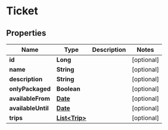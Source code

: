 
# Ticket

## Properties
Name | Type | Description | Notes
------------ | ------------- | ------------- | -------------
**id** | **Long** |  |  [optional]
**name** | **String** |  |  [optional]
**description** | **String** |  |  [optional]
**onlyPackaged** | **Boolean** |  |  [optional]
**availableFrom** | [**Date**](Date.md) |  |  [optional]
**availableUntil** | [**Date**](Date.md) |  |  [optional]
**trips** | [**List&lt;Trip&gt;**](Trip.md) |  |  [optional]



